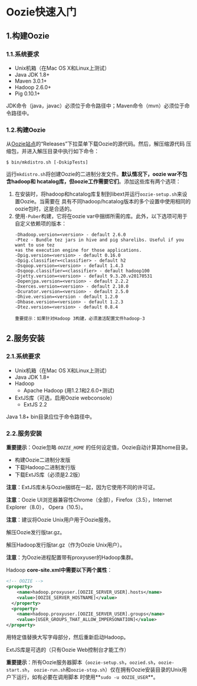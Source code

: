 Oozie快速入门
================================================================================
## 1.构建Oozie

### 1.1.系统要求
+ Unix机箱（在Mac OS X和Linux上测试）
+ Java JDK 1.8+
+ Maven 3.0.1+
+ Hadoop 2.6.0+
+ Pig 0.10.1+

JDK命令（java，javac）必须位于命令路径中；Maven命令（mvn）必须位于命令路径中。

### 1.2.构建Oozie
从[Oozie站点](oozie.apache.org/)的“Releases”下拉菜单下载Oozie的源代码。然后，解压缩源代码
压缩包，并进入解压目录中执行如下命令：
```shell 
$ bin/mkdistro.sh [-DskipTests]
```
运行`mkdistro.sh`将创建Oozie的二进制分发文件。**默认情况下，oozie war不包含hadoop和
hcatalog库，但oozie工作需要它们**。添加这些库有两个选项：
1. 在安装时，将hadoop和hcatalog库复制到libext并运行`oozie-setup.sh`来设置Oozie。当需要在
具有不同hadoop/hcatalog版本的多个设置中使用相同的oozie包时，这是合适的。
2. 使用`-Puber`构建，它将在oozie var中捆绑所需的库。此外，以下选项可用于自定义依赖项的版本：
    ```
    -Dhadoop.version=<version> - default 2.6.0
    -Ptez - Bundle tez jars in hive and pig sharelibs. Useful if you want to use tez
    +as the execution engine for those applications.
    -Dpig.version=<version> - default 0.16.0
    -Dpig.classifier=<classifier> - default h2
    -Dsqoop.version=<version> - default 1.4.3
    -Dsqoop.classifier=<classifier> - default hadoop100
    -Djetty.version=<version> - default 9.3.20.v20170531
    -Dopenjpa.version=<version> - default 2.2.2
    -Dxerces.version=<version> - default 2.10.0
    -Dcurator.version=<version> - default 2.5.0
    -Dhive.version=<version - default 1.2.0
    -Dhbase.version=<version> - default 1.2.3
    -Dtez.version=<version> - default 0.8.4

    重要提示：如果针对Hadoop 3构建，必须激活配置文件hadoop-3
    ```

## 2.服务安装

### 2.1.系统要求
+ Unix机箱（在Mac OS X和Linux上测试）
+ Java JDK 1.8+
+ Hadoop
    - Apache Hadoop (用1.2.1和2.6.0+测试)
+ ExtJS库（可选，启用Oozie webconsole）
    - ExtJS 2.2

Java 1.8+ bin目录应位于命令路径中。

### 2.2.服务安装
**重要提示**：Oozie忽略 *`OOZIE_HOME`* 的任何设定值，Oozie自动计算其home目录。
+ 构建Oozie二进制分发版
+ 下载Hadoop二进制发行版
+ 下载ExtJS库（必须是2.2版）

**注意**：ExtJS库未与Oozie捆绑在一起，因为它使用不同的许可证。

**注意**：Oozie UI浏览器兼容性Chrome（全部），Firefox（3.5），Internet Explorer（8.0），
Opera（10.5）。

**注意**：建议将Oozie Unix用户用于Oozie服务。

解压Oozie发行版tar.gz。

解压Hadoop发行版tar.gz（作为Oozie Unix用户）。

**注意**：为Oozie进程配置带有proxyuser的Hadoop集群。

Hadoop **core-site.xml中需要以下两个属性**：
```xml
<!-- OOZIE -->
<property>
    <name>hadoop.proxyuser.[OOZIE_SERVER_USER].hosts</name>
    <value>[OOZIE_SERVER_HOSTNAME]</value>
  </property>
  <property>
    <name>hadoop.proxyuser.[OOZIE_SERVER_USER].groups</name>
    <value>[USER_GROUPS_THAT_ALLOW_IMPERSONATION]</value>
</property>
```
用特定值替换大写字母部分，然后重新启动Hadoop。

ExtJS库是可选的（只有Oozie Web控制台才能工作）

**重要提示**：所有Oozie服务器脚本（`oozie-setup.sh`，`oozied.sh`，`oozie-start.sh`，
`oozie-run.sh`和`oozie-stop.sh`）仅在拥有Oozie安装目录的Unix用户下运行，如有必要在调用脚本
时使用**`sudo -u OOZIE_USER`**。